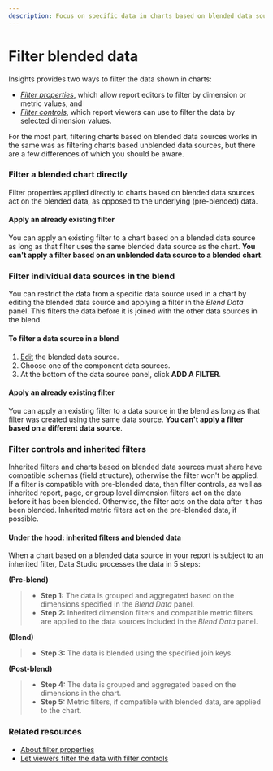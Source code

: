 ```yaml
---
description: Focus on specific data in charts based on blended data sources.
---
```


# Filter blended data

Insights provides two ways to filter the data shown in charts:

* [_Filter properties_](https://support.google.com/datastudio/answer/6291066), which allow report editors to filter by dimension or metric values, and
* [_Filter controls_](https://support.google.com/datastudio/answer/6312144), which report viewers can use to filter the data by selected dimension values.

For the most part, filtering charts based on blended data sources works in the same was as filtering charts based unblended data sources, but there are a few differences of which you should be aware.

### Filter a blended chart directly <a href="#filter-a-blended-chart-directly" id="filter-a-blended-chart-directly"></a>

Filter properties applied directly to charts based on blended data sources act on the blended data, as opposed to the underlying (pre-blended) data.

#### Apply an already existing filter

You can apply an existing filter to a chart based on a blended data source as long as that filter uses the same blended data source as the chart. **You can't apply a filter based on an unblended data source to a blended chart**.

### Filter individual data sources in the blend <a href="#filter-individual-data-sources-in-the-blend" id="filter-individual-data-sources-in-the-blend"></a>

You can restrict the data from a specific data source used in a chart by editing the blended data source and applying a filter in the _Blend Data_ panel. This filters the data before it is joined with the other data sources in the blend.

#### To filter a data source in a blend

1. [Edit](https://support.google.com/datastudio/answer/9061277?hl=en\&ref_topic=9061419#edit-blended-data-sources) the blended data source.
2. Choose one of the component data sources.
3. At the bottom of the data source panel, click **ADD A FILTER**.

#### Apply an already existing filter

You can apply an existing filter to a data source in the blend as long as that filter was created using the same data source. **You can't apply a filter based on a different data source**.

### Filter controls and inherited filters <a href="#filter-controls-and-inherited-filters" id="filter-controls-and-inherited-filters"></a>

Inherited filters and charts based on blended data sources must share have compatible schemas (field structure), otherwise the filter won't be applied. If a filter is compatible with pre-blended data, then filter controls, as well as inherited report, page, or group level dimension filters act on the data before it has been blended. Otherwise, the filter acts on the data after it has been blended. Inherited metric filters act on the pre-blended data, if possible.

#### Under the hood: inherited filters and blended data

When a chart based on a blended data source in your report is subject to an inherited filter, Data Studio processes the data in 5 steps:

**(Pre-blend)**

> * **Step 1:** The data is grouped and aggregated based on the dimensions specified in the _Blend Data_ panel.
> * **Step 2:** Inherited dimension filters and compatible metric filters are applied to the data sources included in the _Blend Data_ panel.

**(Blend)**

> * **Step 3:** The data is blended using the specified join keys.

**(Post-blend)**

> * **Step 4:** The data is grouped and aggregated based on the dimensions in the chart.
> * **Step 5:** Metric filters, if compatible with blended data, are applied to the chart.

### Related resources <a href="#related-resources" id="related-resources"></a>

* [About filter properties](broken-reference)
* [Let viewers filter the data with filter controls](broken-reference)
